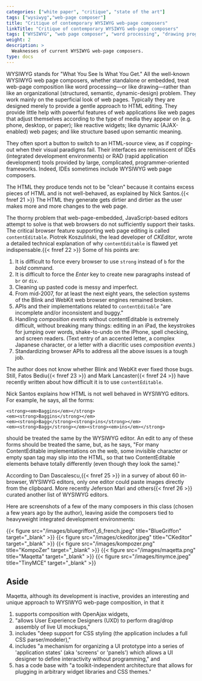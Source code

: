 ```yaml
---
categories: ["white paper", "critique", "state of the art"]
tags: ["wysiwyg","web-page composer"] 
title: "Critique of contemporary WYSIWYG web-page composers"
linkTitle: "Critique of contemporary WYSIWYG web-page composers"
tags: ["WYSIWYG", "web page composer", "word processing", "drawing program"]
weight: 2
description: >
  Weaknesses of current WYSIWYG web-page composers.
type: docs
---
```


WYSIWYG stands for "What You See Is What You Get." All the well-known WYSIWYG web page composers, whether standalone or embedded, treat web-page composition like word processing&mdash;or like drawing&mdash;rather than like an organizational (structured, semantic, dynamic-design) problem. They work mainly on the superficial look of web pages. Typically they are designed merely to provide a gentle approach to HTML editing. They provide little help with powerful features of web applications like web pages that adjust themselves according to the type of media they appear on (e.g. phone, desktop, or paper); like reactive widgets; like dynamic (AJAX-enabled) web pages; and like structure based upon semantic meaning.

They often sport a button to switch to an HTML-source view, as if copping-out when their visual paradigms fail. Their interfaces are reminiscent of IDEs (integrated development environments) or RAD (rapid application development) tools provided by large, complicated, programmer-oriented frameworks. Indeed, IDEs sometimes include WYSIWYG web page composers.

The HTML they produce tends not to be "clean" because it contains excess pieces of HTML and is not well-behaved, as explained by Nick Santos.{{< fnref 21 >}} The HTML they generate gets dirtier and dirtier as the user makes more and more changes to the web page.

The thorny problem that web-page-embedded, JavaScript-based editors attempt to solve is that web browsers do not sufficiently support their tasks. The critical browser feature supporting web page editing is called `contentEditable`. Piotrek Koszuliński, the lead developer of *CKEditor*, wrote a detailed technical explanation of why `contentEditable` is flawed yet indispensable.{{< fnref 22 >}} Some of his points are:

1. It is difficult to force every browser to use `strong` instead of `b` for the _bold_ command.
1. It is difficult to force the *Enter* key to create new paragraphs instead of `br` or `div`.
1. Cleaning up pasted code is messy and imperfect.
1. From mid-2007, for at least the next eight years, the selection systems of the Blink and WebKit web browser engines remained broken.
1. APIs and their implementations related to <code>contentEditable</code> "are incomplete and/or inconsistent and buggy."
1. Handling *composition events* without contentEditable is extremely difficult, without breaking many things: editing in an iPad, the keystrokes for jumping over words, shake-to-undo on the iPhone, spell checking, and screen readers. (Text entry of an accented letter, a complex Japanese character, or a letter with a diacritic uses *composition events*.)
1. Standardizing browser APIs to address all the above issues is a tough job.

The author does not know whether Blink and WebKit ever fixed those bugs. Still, Fatos Bediu{{< fnref 23 >}} and Mark Lancaster{{< fnref 24 >}} have recently written about how difficult it is to use `contentEditable`.

Nick Santos explains how HTML is not well behaved in WYSIWYG editors. For example, he says, all the forms:

    <strong><em>Baggins</em></strong>
    <em><strong>Baggins</strong></em>
    <em><strong>Bagg</strong><strong>ins</strong></em>
    <em><strong>Bagg</strong></em><strong><em>ins</em></strong>

should be treated the same by the WYSIWYG editor. An edit to any of these forms should be treated the same, but, as he says, "For many ContentEditable implementations on the web, some invisible character or empty span tag may slip into the HTML, so that two ContentEditable elements behave totally differently (even though they look the same)."

According to Dan Dascalescu,{{< fnref 25 >}} in a survey of about 60 in-browser, WYSIWYG editors, only one editor could paste images directly from the clipboard. More recently Jeferson Mari and others{{< fnref 26 >}} curated another list of WYSIWYG editors.

Here are screenshots of a few of the many composers in this class (chosen a few years ago by the author), leaving aside the composers tied to heavyweight integrated development environments:

{{< figure src="/images/bluegriffon1_6_french.jpeg" title="BlueGriffon" target="_blank" >}}
{{< figure src="/images/ckeditor.jpeg" title="CKeditor" target="_blank" >}}
{{< figure src="/images/kompozer.png" title="KompoZer" target="_blank" >}}
{{< figure src="/images/maqetta.png" title="Maqetta" target="_blank" >}}
{{< figure src="/images/tinymce.jpeg" title="TinyMCE" target="_blank" >}}

## Aside
Maqetta, although its development is inactive, provides an interesting and unique approach to WYSIWYG web-page composition, in that it
1. supports composition with OpenAjax widgets,
1. "allows User Experience Designers (UXD) to perform drag/drop assembly of live UI mockups,"
1. includes "deep support for CSS styling (the application includes a full CSS parser/modeler),"
1. includes "a mechanism for organizing a UI prototype into a series of 'application states' (aka 'screens' or 'panels') which allows a UI designer to define interactivity without programming," and
1. has a code base with "a toolkit-independent architecture that allows for plugging in arbitrary widget libraries and CSS themes."
